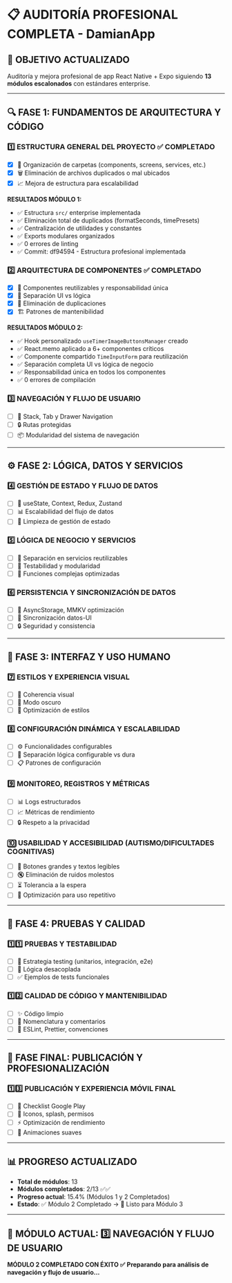 # 📋 AUDITORÍA PROFESIONAL COMPLETA - DamianApp

## 🎯 OBJETIVO ACTUALIZADO
Auditoría y mejora profesional de app React Native + Expo siguiendo **13 módulos escalonados** con estándares enterprise.

---

## 🔍 **FASE 1: FUNDAMENTOS DE ARQUITECTURA Y CÓDIGO**

### **1️⃣ ESTRUCTURA GENERAL DEL PROYECTO** ✅ COMPLETADO
- [x] 📁 Organización de carpetas (components, screens, services, etc.)
- [x] 🗑️ Eliminación de archivos duplicados o mal ubicados
- [x] 📈 Mejora de estructura para escalabilidad

**RESULTADOS MÓDULO 1:**
- ✅ Estructura `src/` enterprise implementada
- ✅ Eliminación total de duplicados (formatSeconds, timePresets)
- ✅ Centralización de utilidades y constantes
- ✅ Exports modulares organizados
- ✅ 0 errores de linting
- ✅ Commit: df94594 - Estructura profesional implementada

### **2️⃣ ARQUITECTURA DE COMPONENTES** ✅ COMPLETADO
- [x] 🔄 Componentes reutilizables y responsabilidad única
- [x] 🎯 Separación UI vs lógica
- [x] 🧹 Eliminación de duplicaciones
- [x] 🏗️ Patrones de mantenibilidad

**RESULTADOS MÓDULO 2:**
- ✅ Hook personalizado `useTimerImageButtonsManager` creado
- ✅ React.memo aplicado a 6+ componentes críticos
- ✅ Componente compartido `TimeInputForm` para reutilización
- ✅ Separación completa UI vs lógica de negocio
- ✅ Responsabilidad única en todos los componentes
- ✅ 0 errores de compilación

### **3️⃣ NAVEGACIÓN Y FLUJO DE USUARIO**
- [ ] 🧭 Stack, Tab y Drawer Navigation
- [ ] 🔒 Rutas protegidas
- [ ] 📦 Modularidad del sistema de navegación

---

## ⚙️ **FASE 2: LÓGICA, DATOS Y SERVICIOS**

### **4️⃣ GESTIÓN DE ESTADO Y FLUJO DE DATOS**
- [ ] 🔄 useState, Context, Redux, Zustand
- [ ] 📊 Escalabilidad del flujo de datos
- [ ] 🧹 Limpieza de gestión de estado

### **5️⃣ LÓGICA DE NEGOCIO Y SERVICIOS**
- [ ] 🏢 Separación en servicios reutilizables
- [ ] 🧪 Testabilidad y modularidad
- [ ] 🔧 Funciones complejas optimizadas

### **6️⃣ PERSISTENCIA Y SINCRONIZACIÓN DE DATOS**
- [ ] 💾 AsyncStorage, MMKV optimización
- [ ] 🔄 Sincronización datos-UI
- [ ] 🔒 Seguridad y consistencia

---

## 🎨 **FASE 3: INTERFAZ Y USO HUMANO**

### **7️⃣ ESTILOS Y EXPERIENCIA VISUAL**
- [ ] 🎨 Coherencia visual
- [ ] 🌙 Modo oscuro
- [ ] 📱 Optimización de estilos

### **8️⃣ CONFIGURACIÓN DINÁMICA Y ESCALABILIDAD**
- [ ] ⚙️ Funcionalidades configurables
- [ ] 🔧 Separación lógica configurable vs dura
- [ ] 📋 Patrones de configuración

### **9️⃣ MONITOREO, REGISTROS Y MÉTRICAS**
- [ ] 📊 Logs estructurados
- [ ] 📈 Métricas de rendimiento
- [ ] 🔒 Respeto a la privacidad

### **🔟 USABILIDAD Y ACCESIBILIDAD (AUTISMO/DIFICULTADES COGNITIVAS)**
- [ ] 🔘 Botones grandes y textos legibles
- [ ] 🔇 Eliminación de ruidos molestos
- [ ] ⏳ Tolerancia a la espera
- [ ] 🔁 Optimización para uso repetitivo

---

## 🧪 **FASE 4: PRUEBAS Y CALIDAD**

### **1️⃣1️⃣ PRUEBAS Y TESTABILIDAD**
- [ ] 🧪 Estrategia testing (unitarios, integración, e2e)
- [ ] 🔧 Lógica desacoplada
- [ ] ✅ Ejemplos de tests funcionales

### **1️⃣2️⃣ CALIDAD DE CÓDIGO Y MANTENIBILIDAD**
- [ ] ✨ Código limpio
- [ ] 📝 Nomenclatura y comentarios
- [ ] 🔧 ESLint, Prettier, convenciones

---

## 🚀 **FASE FINAL: PUBLICACIÓN Y PROFESIONALIZACIÓN**

### **1️⃣3️⃣ PUBLICACIÓN Y EXPERIENCIA MÓVIL FINAL**
- [ ] 📱 Checklist Google Play
- [ ] 🎯 Iconos, splash, permisos
- [ ] ⚡ Optimización de rendimiento
- [ ] 🎨 Animaciones suaves

---

## 📊 **PROGRESO ACTUALIZADO**

- **Total de módulos**: 13
- **Módulos completados**: 2/13 ✅✅
- **Progreso actual**: 15.4% (Módulos 1 y 2 Completados)
- **Estado**: ✅ Módulo 2 Completado → 🔄 Listo para Módulo 3

---

## 🎯 **MÓDULO ACTUAL: 3️⃣ NAVEGACIÓN Y FLUJO DE USUARIO**

**MÓDULO 2 COMPLETADO CON ÉXITO ✅**
**Preparando para análisis de navegación y flujo de usuario...**
